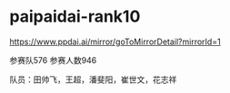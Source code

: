 # paipaidai-rank10
https://www.ppdai.ai/mirror/goToMirrorDetail?mirrorId=1

参赛队576 参赛人数946

队员：田帅飞，王超，潘斐阳，崔世文，花志祥
